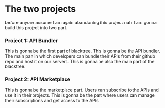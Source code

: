 # The two projects

before anyone assume I am again abandoning this project nah. I am gonna build this project into two part. 


### Project 1: API Bundler 
This is gonna be the first part of blacktree. This is gonna be the API bundler. The main part in which developers can bundle their APIs from their github repo and host it on our servers. This is gonna be also the main part of the blacktree. 

### Project 2: API Marketplace
This is gonna be the marketplace part. Users can subscribe to the APIs and use it in their projects. This is gonna be the part where users can manage their subscriptions and get access to the APIs.



